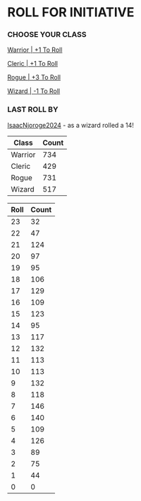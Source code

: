 # ROLL FOR INITIATIVE
### CHOOSE YOUR CLASS

[Warrior | +1 To Roll](https://github.com/benjaminsampica/benjaminsampica/issues/new?title=roll%7Cwarrior&body=Just+click+%27Create%27.)

[Cleric | +1 To Roll](https://github.com/benjaminsampica/benjaminsampica/issues/new?title=roll%7Ccleric&body=Just+click+%27Create%27.)

[Rogue | +3 To Roll](https://github.com/benjaminsampica/benjaminsampica/issues/new?title=roll%7Crogue&body=Just+click+%27Create%27.)

[Wizard | -1 To Roll](https://github.com/benjaminsampica/benjaminsampica/issues/new?title=roll%7Cwizard&body=Just+click+%27Create%27.)
### LAST ROLL BY
[IsaacNjoroge2024](https://www.github.com/IsaacNjoroge2024) - as a wizard rolled a 14!

|Class|Count|
|-|-|
|Warrior|734|
|Cleric|429|
|Rogue|731|
|Wizard|517|

|Roll|Count|
|-|-|
|23|32
|22|47
|21|124
|20|97
|19|95
|18|106
|17|129
|16|109
|15|123
|14|95
|13|117
|12|132
|11|113
|10|113
|9|132
|8|118
|7|146
|6|140
|5|109
|4|126
|3|89
|2|75
|1|44
|0|0

